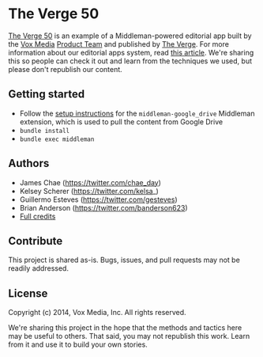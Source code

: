 # The Verge 50

[The Verge 50][v50] is an example of a Middleman-powered editorial app built by the [Vox Media][vm] [Product Team][pt] and published by [The Verge][tv]. For more information about our editorial apps system, read [this article][source]. We're sharing this so people can check it out and learn from the techniques we used, but please don't republish our content.

[v50]: http://www.theverge.com/a/the-verge-50
[vm]: http://www.voxmedia.com
[pt]: http://product.voxmedia.com
[tv]: http://product.voxmedia.com
[source]: https://source.opennews.org/en-US/learning/evolution-news-apps-teams/

## Getting started

* Follow the [setup instructions][setup] for the `middleman-google_drive` Middleman extension, which is used to pull the content from Google Drive
* `bundle install`
* `bundle exec middleman`

[setup]: https://github.com/voxmedia/middleman-google_drive/blob/master/README.md#setup

## Authors

* James Chae (https://twitter.com/chae_day)
* Kelsey Scherer (https://twitter.com/kelsa_)
* Guillermo Esteves (https://twitter.com/gesteves) 
* Brian Anderson (https://twitter.com/banderson623)
* [Full credits](http://www.theverge.com/a/the-verge-50/credits)

## Contribute

This project is shared as-is. Bugs, issues, and pull requests may not be readily addressed.

## License 

Copyright (c) 2014, Vox Media, Inc.
All rights reserved.

We're sharing this project in the hope that the methods and tactics here may be useful to others. That said, you may not republish this work. Learn from it and use it to build your own stories.
